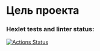 # Цель проекта
### Hexlet tests and linter status:
[![Actions Status](https://github.com/vitklimin/qa-engineer-project-84/actions/workflows/hexlet-check.yml/badge.svg)](https://github.com/vitklimin/qa-engineer-project-84/actions)
